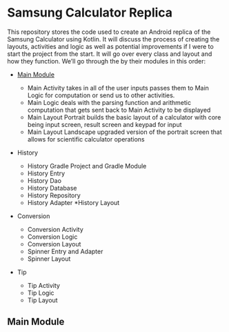# Samsung Calculator Replica #

This repository stores the code used to create an Android replica of the Samsung Calculator using Kotlin. It will discuss the process of creating the layouts, activities and logic as well as potential improvements if I were to start the project from the start. It will go over every class and layout and how they function. We’ll go through the by their modules in this order:

*   [Main Module](#heading-2 "Goto Main Module")

	* Main Activity takes in all of the user inputs passes them to Main Logic for computation or send us to other activities. 
	* Main Logic deals with the parsing function and arithmetic computation that gets sent back to Main Activity to be displayed
	* Main Layout Portrait builds the basic layout of a calculator with core being input screen, result screen and keypad for input
	* Main Layout Landscape upgraded version of the portrait screen that allows for scientific calculator operations
*   History
	* History Gradle Project and Gradle Module 
	* History Entry
	* History Dao
	* History Database 
	* History Repository
	* History Adapter
	*History Layout
*   Conversion 
	* Conversion Activity 
	* Conversion Logic
	* Conversion Layout
	* Spinner Entry and Adapter
	* Spinner Layout
*   Tip
	* Tip Activity 
	* Tip Logic
	* Tip Layout

## Main Module ##

